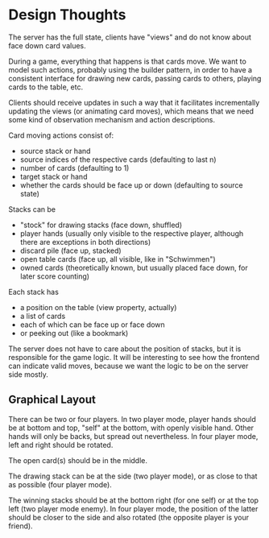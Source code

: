 Design Thoughts
===============

The server has the full state, clients have "views" and do not know about face
down card values.

During a game, everything that happens is that cards move.  We want to model
such actions, probably using the builder pattern, in order to have a consistent
interface for drawing new cards, passing cards to others, playing cards to the
table, etc.

Clients should receive updates in such a way that it facilitates incrementally
updating the views (or animating card moves), which means that we need some kind
of observation mechanism and action descriptions.

Card moving actions consist of:

- source stack or hand
- source indices of the respective cards (defaulting to last n)
- number of cards (defaulting to 1)
- target stack or hand
- whether the cards should be face up or down (defaulting to source state)

Stacks can be

- "stock" for drawing stacks (face down, shuffled)
- player hands (usually only visible to the respective player, although there
  are exceptions in both directions)
- discard pile (face up, stacked)
- open table cards (face up, all visible, like in "Schwimmen")
- owned cards (theoretically known, but usually placed face down, for later
  score counting)

Each stack has

- a position on the table (view property, actually)
- a list of cards
- each of which can be face up or face down
- or peeking out (like a bookmark)

The server does not have to care about the position of stacks, but it is
responsible for the game logic.  It will be interesting to see how the frontend
can indicate valid moves, because we want the logic to be on the server side
mostly.

Graphical Layout
----------------

There can be two or four players.  In two player mode, player hands should be at
bottom and top, "self" at the bottom, with openly visible hand.  Other hands
will only be backs, but spread out nevertheless.  In four player mode, left and
right should be rotated.

The open card(s) should be in the middle.

The drawing stack can be at the side (two player mode), or as close to that as
possible (four player mode).

The winning stacks should be at the bottom right (for one self) or at the top
left (two player mode enemy).  In four player mode, the position of the latter
should be closer to the side and also rotated (the opposite player is your
friend).
